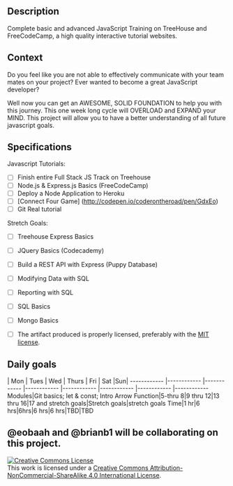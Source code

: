 ## Description

Complete basic and advanced JavaScript Training on TreeHouse and FreeCodeCamp, a high quality interactive tutorial websites.
## Context

Do you feel like you are not able to effectively communicate with your team mates on your project? Ever wanted to become a great JavaScript developer?

Well now you can get an AWESOME, SOLID FOUNDATION to help you with this journey. This one week long cycle will OVERLOAD and EXPAND your MIND. This project will allow you to have a better understanding of all future javascript goals.
## Specifications

Javascript Tutorials:
- [ ] Finish entire Full Stack JS Track on Treehouse
- [ ] Node.js & Express.js Basics (FreeCodeCamp)
- [ ] Deploy a Node Application to Heroku
- [ ] [Connect Four Game] (http://codepen.io/coderontheroad/pen/GdxEo)
- [ ] Git Real tutorial

Stretch Goals:
- [ ] Treehouse Express Basics
- [ ] JQuery Basics (Codecademy)
- [ ] Build a REST API with Express (Puppy Database)
- [ ] Modifying Data with SQL
- [ ] Reporting with SQL
- [ ] SQL Basics
- [ ] Mongo Basics
- [ ] The artifact produced is properly licensed, preferably with the [MIT license](https://opensource.org/licenses/MIT).


## Daily goals
| Mon | Tues | Wed | Thurs | Fri | Sat |Sun|
------------ |------------ |------------ |------------ |------------ |------------ |------------ |------------
 Modules|Git basics; let & const; Intro Arrow Function|5-thru 8|9 thru 12|13 thru 16|17 and stretch goals|Stretch goals|stretch goals
  Time|1 hr|6 hrs|6hrs|6 hrs|6 hrs|TBD|TBD

  @eobaah and @brianb1 will be collaborating on this project.
---

<!-- LICENSE -->

<a rel="license" href="http://creativecommons.org/licenses/by-nc-sa/4.0/"><img alt="Creative Commons License" style="border-width:0" src="https://i.creativecommons.org/l/by-nc-sa/4.0/80x15.png" /></a>
<br />This work is licensed under a <a rel="license" href="http://creativecommons.org/licenses/by-nc-sa/4.0/">Creative Commons Attribution-NonCommercial-ShareAlike 4.0 International License</a>.
